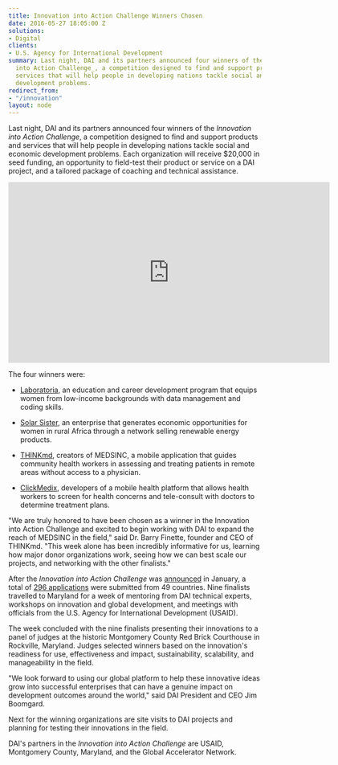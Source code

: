 ```yaml
---
title: Innovation into Action Challenge Winners Chosen
date: 2016-05-27 18:05:00 Z
solutions:
- Digital
clients:
- U.S. Agency for International Development
summary: Last night, DAI and its partners announced four winners of the _Innovation
  into Action Challenge_, a competition designed to find and support products and
  services that will help people in developing nations tackle social and economic
  development problems.
redirect_from:
- "/innovation"
layout: node
---
```


Last night, DAI and its partners announced four winners of the *Innovation into Action Challenge*, a competition designed to find and support products and services that will help people in developing nations tackle social and economic development problems. Each organization will receive $20,000 in seed funding, an opportunity to field-test their product or service on a DAI project, and a tailored package of coaching and technical assistance.
<!--more-->

<iframe src="https://player.vimeo.com/video/171429283" width="640" height="360" frameborder="0" webkitallowfullscreen mozallowfullscreen allowfullscreen></iframe>

The four winners were:

* [Laboratoria](http://laboratoria.la/en), an education and career development program that equips women from low-income backgrounds with data management and coding skills.

* [Solar Sister](http://www.solarsister.org/), an enterprise that generates economic opportunities for women in rural Africa through a network selling renewable energy products.

* [THINKmd](http://www.thinkmd.org/), creators of MEDSINC, a mobile application that guides community health workers in assessing and treating patients in remote areas without access to a physician.

* [ClickMedix](http://clickmedix.com/), developers of a mobile health platform that allows health workers to screen for health concerns and tele-consult with doctors to determine treatment plans.

"We are truly honored to have been chosen as a winner in the Innovation into Action Challenge and excited to begin working with DAI to expand the reach of MEDSINC in the field," said Dr. Barry Finette, founder and CEO of THINKmd. "This week alone has been incredibly informative for us, learning how major donor organizations work, seeing how we can best scale our projects, and networking with the other finalists."

After the *Innovation into Action Challenge* was [announced](/news/dai-and-partners-launch-innovation-action-challenge) in January, a total of [296 applications](https://assetify-dai.com/news/innovation_graphic.jpg) were submitted from 49 countries. Nine finalists travelled to Maryland for a week of mentoring from DAI technical experts, workshops on innovation and global development, and meetings with officials from the U.S. Agency for International Development (USAID).

The week concluded with the nine finalists presenting their innovations to a panel of judges at the historic Montgomery County Red Brick Courthouse in Rockville, Maryland. Judges selected winners based on the innovation's readiness for use, effectiveness and impact, sustainability, scalability, and manageability in the field.

"We look forward to using our global platform to help these innovative ideas grow into successful enterprises that can have a genuine impact on development outcomes around the world," said DAI President and CEO Jim Boomgard.

Next for the winning organizations are site visits to DAI projects and planning for testing their innovations in the field.

DAI's partners in the *Innovation into Action Challenge* are USAID, Montgomery County, Maryland, and the Global Accelerator Network.